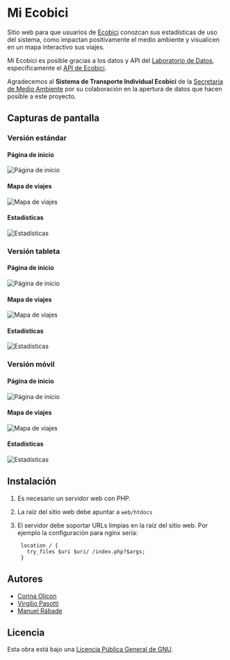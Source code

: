 Mi Ecobici
==========

Sitio web para que usuarios de [Ecobici](http://www.ecobici.df.gob.mx/)
conozcan sus estadísticas de uso del sistema, como impactan
positivamente el medio ambiente y visualicen en un mapa interactivo sus
viajes.

Mi Ecobici es posible gracias a los datos y API del [Laboratorio de
Datos](http://datos.labplc.mx), especificamente el [API de
Ecobici](http://datos.labplc.mx/movilidad/ecobici.info).

Agradecemos al **Sistema de Transporte Individual Ecobici** de la
[Secretaria de Medio Ambiente](http://www.sedema.df.gob.mx) por su
colaboración en la apertura de datos que hacen posible a este proyecto.

Capturas de pantalla
--------------------

### Versión estándar

#### Página de inicio

![Página de inicio](/doc/desktop-1.png?raw=true "Página de inicio")

#### Mapa de viajes

![Mapa de viajes](/doc/desktop-2.png?raw=true "Mapa de viajes")

#### Estadísticas

![Estadísticas](/doc/desktop-3.png?raw=true "Estadísticas")

### Versión tableta

#### Página de inicio

![Página de inicio](/doc/tablet-1.png?raw=true "Página de inicio")

#### Mapa de viajes

![Mapa de viajes](/doc/tablet-2.png?raw=true "Mapa de viajes")

#### Estadísticas

![Estadísticas](/doc/tablet-3.png?raw=true "Estadísticas")

### Versión móvil

#### Página de inicio

![Página de inicio](/doc/mobile-1.png?raw=true "Página de inicio")

#### Mapa de viajes

![Mapa de viajes](/doc/mobile-2.png?raw=true "Mapa de viajes")

#### Estadísticas

![Estadísticas](/doc/mobile-3.png?raw=true "Estadísticas")

Instalación
-----------

1. Es necesario un servidor web con PHP.

2. La raíz del sitio web debe apuntar a `web/htdocs`

3. El servidor debe soportar URLs limpias en la raíz del sitio web. Por
   ejemplo la configuración para nginx sería:

        location / {
          try_files $uri $uri/ /index.php?$args;
        }

Autores
-------

- [Corina Olicon](http://twitter.com/c0rysi)
- [Virgilio Pasotti](http://twitter.com/pasotti_)
- [Manuel Rábade](http://twitter.com/manuelrabade)

Licencia
--------

Esta obra está bajo una [Licencia Pública General de GNU](LICENSE.txt).
